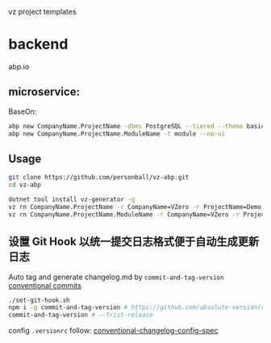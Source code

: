 vz project templates

# backend
abp.io

## microservice:

BaseOn:

``` bash
abp new CompanyName.ProjectName -dbms PostgreSQL --tiered --theme basic -csf
abp new CompanyName.ProjectName.ModuleName -t module --no-ui 
```

## Usage

``` bash
git clone https://github.com/personball/vz-abp.git
cd vz-abp

dotnet tool install vz-generator -g
vz rn CompanyName.ProjectName -r CompanyName=VZero -r ProjectName=Demo -o .
vz rn CompanyName.ProjectName.ModuleName -r CompanyName=VZero -r ProjectName=Demo -r ModuleName=IM -o .
```

## 设置 Git Hook 以统一提交日志格式便于自动生成更新日志

Auto tag and generate changelog.md by `commit-and-tag-version`
[conventional commits](https://www.conventionalcommits.org/en/v1.0.0/#summary)

```bash
./set-git-hook.sh
npm i -g commit-and-tag-version # https://github.com/absolute-version/commit-and-tag-version#bumpfiles-packagefiles-and-updaters
commit-and-tag-version # --frist-release 
```

config `.versionrc` follow: [conventional-changelog-config-spec](https://github.com/conventional-changelog/conventional-changelog-config-spec/blob/master/versions/2.2.0/schema.json)
